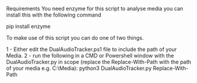 Requirements
You need enzyme for this script to analyse media you can install this with the following command

pip install enzyme

To make use of this script you can do one of two things.

1 - Either edit the DualAudioTracker.ps1 file to include the path of your Media.
2 - run the following in a CMD or Powershell window with the DualAudioTracker.py in scope (replace the Replace-With-Path with the path of your media e.g. C:\Media):
python3 DualAudioTracker.py Replace-With-Path